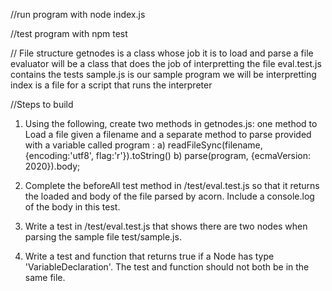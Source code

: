 //run program with 
node index.js

//test program with
npm test

// File structure
getnodes is a class whose job it is to load and parse a file
evaluator will be a class that does the job of interpretting the file
eval.test.js contains the tests
sample.js is our sample program we will be interpretting
index is a file for a script that runs the interpreter

//Steps to build
1. Using the following, create two methods in getnodes.js: one method to Load a file given a filename and a separate method to parse provided with a variable called program :
    a)  readFileSync(filename, {encoding:'utf8', flag:'r'}).toString()
    b)  parse(program, {ecmaVersion: 2020}).body;

2. Complete the beforeAll test method in /test/eval.test.js so that it returns the loaded and body of the file parsed by acorn. Include a console.log of the body in this test.

3. Write a test in /test/eval.test.js  that shows there are two nodes when parsing the sample file test/sample.js.

4. Write a test and function that returns true if a Node has type 'VariableDeclaration'. The test and function should not both be in the same file.